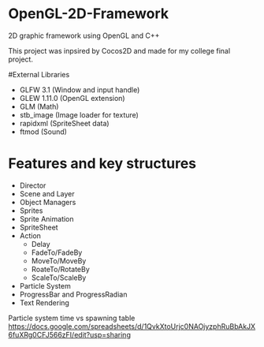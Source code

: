 # OpenGL-2D-Framework
2D graphic framework using OpenGL and C++

This project was inpsired by Cocos2D and made for my college final project. 

#External Libraries
- GLFW 3.1 (Window and input handle)
- GLEW 1.11.0 (OpenGL extension)
- GLM (Math)
- stb_image (Image loader for texture)
- rapidxml (SpriteSheet data)
- ftmod (Sound)

# Features and key structures
- Director
- Scene and Layer
- Object Managers
- Sprites
- Sprite Animation
- SpriteSheet
- Action
	- Delay
	- FadeTo/FadeBy
	- MoveTo/MoveBy
	- RoateTo/RotateBy
	- ScaleTo/ScaleBy
- Particle System
- ProgressBar and ProgressRadian
- Text Rendering

Particle system time vs spawning table
https://docs.google.com/spreadsheets/d/1QvkXtoUrjc0NAOjyzphRuBbAkJX6fuXRg0CFJ566zFI/edit?usp=sharing
